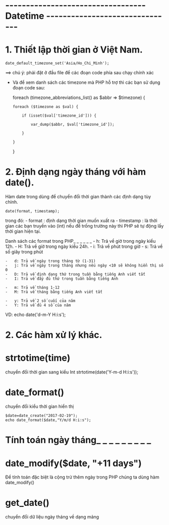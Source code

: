 #   ---------------------------------- Datetime -------------------------------

#   1. Thiết lập thời gian ở Việt Nam.

    date_default_timezone_set('Asia/Ho_Chi_Minh');  

==> chú ý: phải đặt ở đầu file để các đoạn code phía sau chạy chính xác
-   Và để xem danh sách các timezone mà PHP hỗ trợ thì các bạn sử dụng đoạn code sau:
    
    foreach (timezone_abbreviations_list() as $abbr => $timezone) {  

        foreach ($timezone as $val) {  

            if (isset($val['timezone_id'])) {  

                var_dump($abbr, $val['timezone_id']);  

            }  

        }  

    }  

#   2. Định dạng ngày tháng với hàm date().
Hàm date trong dùng để chuyển đổi thời gian thành các định dạng tùy chỉnh.

    date(format, timestamp);  

trong đó:
    -   format : định dạng thời gian muốn xuất ra
    -   timestamp : là thời gian các bạn truyền vào (int) nếu để trống trường này thì PHP sẽ tự động lấy thời gian hiện tại.

Danh sách các format trong PHP_ _ _ _ _ _
    -   h: Trả về giờ trong ngày kiểu 12h.
    -   H: Trả về giờ trong ngày kiểu 24h.
    -   i: Trả về phút trong giờ
    -   s: Trả về số giây trong phút

    -   d: Trả về ngày trong tháng từ (1-31)
    -   j: Trả về ngày trong tháng nhưng nếu ngày <10 sẽ không hiển thị số 0
    -   D: Trả về định dạng thứ trong tuần bằng tiếng Anh viết tắt
    -   I: Trả về đầy đủ thứ trong tuần bằng tiếng Anh

    -   m: Trả về tháng 1-12
    -   M: Trả về tháng bằng tiếng Anh viết tắt

    -   y: Trả về 2 số cuối của năm
    -   Y: Trả về đủ 4 số của năm

VD: echo date('d-m-Y H:i:s');  

#   2. Các hàm xử lý khác.

#   strtotime(time)
chuyển đổi thời gian sang kiểu Int
    strtotime(date('Y-m-d H:i:s'));  

#   date_format()
chuyển đổi kiểu thời gian hiển thị

    $date=date_create("2017-02-19");  
    echo date_format($date,"Y/m/d H:i:s");  

#   Tính toán ngày tháng_ _ _ _ _ _ _ _ _ 

#   date_modify($date, "+11 days")
Để tính toán đặc biệt là cộng trừ thêm ngày trong PHP chúng ta dùng hàm date_modify()

#   get_date()
chuyển đổi dữ liệu ngày tháng về dạng mảng
